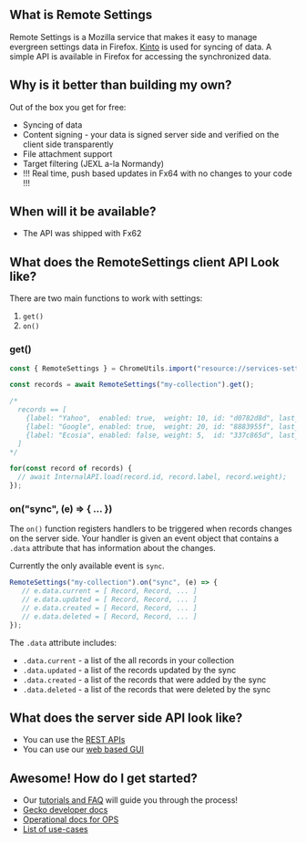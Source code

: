 ## What is Remote Settings

Remote Settings is a Mozilla service that makes it easy to manage evergreen
settings data in Firefox. [Kinto](https://github.com/Kinto/kinto) is used
for syncing of data.  A simple API is available in Firefox for accessing
the synchronized data.

## Why is it better than building my own? 

Out of the box you get for free: 

* Syncing of data 
* Content signing - your data is signed server side and verified on the client side transparently
* File attachment support
* Target filtering (JEXL a-la Normandy)
* !!! Real time, push based updates in Fx64 with no changes to your code !!!

## When will it be available?

* The API was shipped with Fx62 

## What does the RemoteSettings client API Look like?

There are two main functions to work with settings:

1. `get()`
2. `on()`

### get()

```js
const { RemoteSettings } = ChromeUtils.import("resource://services-settings/remote-settings.js", {});

const records = await RemoteSettings("my-collection").get();

/*
  records == [
    {label: "Yahoo",  enabled: true,  weight: 10, id: "d0782d8d", last_modified: 1522764475905},
    {label: "Google", enabled: true,  weight: 20, id: "8883955f", last_modified: 1521539068414},
    {label: "Ecosia", enabled: false, weight: 5,  id: "337c865d", last_modified: 1520527480321},
  ]
*/

for(const record of records) {
  // await InternalAPI.load(record.id, record.label, record.weight);
});
```

### on("sync", (e) => { ... })

The `on()` function registers handlers to be triggered when records changes on the server side.
Your handler is given an event object that contains a `.data` attribute that has information
about the changes.

Currently the only available event is `sync`.

```js
RemoteSettings("my-collection").on("sync", (e) => {
   // e.data.current = [ Record, Record, ... ]
   // e.data.updated = [ Record, Record, ... ]
   // e.data.created = [ Record, Record, ... ]
   // e.data.deleted = [ Record, Record, ... ]
});
```

The `.data` attribute includes:

* `.data.current` - a list of the all records in your collection
* `.data.updated` - a list of the records updated by the sync
* `.data.created` - a list of the records that were added by the sync
* `.data.deleted` - a list of the records that were deleted by the sync

## What does the server side API look like? 

* You can use the [REST APIs](https://kinto.readthedocs.io/en/latest/api/1.x/index.html#full-reference)
* You can use our [web based GUI](https://github.com/Kinto/kinto-admin)

## Awesome! How do I get started? 

* Our [tutorials and FAQ](http://remote-settings.readthedocs.io/) will guide you through the process!
* [Gecko developer docs](https://firefox-source-docs.mozilla.org/services/common/services/RemoteSettings.html)
* [Operational docs for OPS](https://mana.mozilla.org/wiki/pages/viewpage.action?pageId=66655528)
* [List of use-cases](https://wiki.mozilla.org/Firefox/RemoteSettings)
